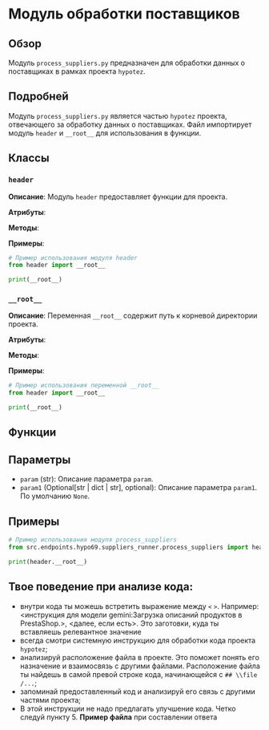 # Модуль обработки поставщиков

## Обзор

Модуль `process_suppliers.py` предназначен для обработки данных о поставщиках в рамках проекта `hypotez`. 

## Подробней 

Модуль `process_suppliers.py`  является частью  `hypotez` проекта, отвечающего за обработку данных о поставщиках. 
Файл импортирует модуль `header` и `__root__` для использования в функции. 

## Классы

### `header`

**Описание**: Модуль `header` предоставляет  функции для  проекта.

**Атрибуты**: 

**Методы**:

**Примеры**:
```python
# Пример использования модуля header
from header import __root__

print(__root__)
```

### `__root__`

**Описание**: Переменная `__root__`  содержит путь к корневой директории проекта.

**Атрибуты**: 

**Методы**:

**Примеры**:
```python
# Пример использования переменной __root__
from header import __root__

print(__root__)
```

## Функции

## Параметры

- `param` (str): Описание параметра `param`.
- `param1` (Optional[str | dict | str], optional): Описание параметра `param1`. По умолчанию `None`.

## Примеры

```python
# Пример использования модуля process_suppliers
from src.endpoints.hypo69.suppliers_runner.process_suppliers import header

print(header.__root__)
```


## Твое поведение при анализе кода:

- внутри кода ты можешь встретить выражение между `<` `>`. Например: <инструкция для модели gemini:Загрузка описаний продуктов в PrestaShop.>, <далее, если есть>. Это заготовки, куда ты вставляешь релевантное значение
- всегда смотри системную инструкцию для обработки кода проекта `hypotez`;
- анализируй расположение файла в проекте. Это поможет понять его назначение и взаимосвязь с другими файлами. Расположение файла ты найдешь в самой превой строке кода, начинающейся с `## \\file /...`;
- запоминай предоставленный код и анализируй его связь с другими частями проекта;
- В этой инструкции не надо предлагать улучшение кода. Четко следуй пункту 5. **Пример файла** при составлении ответа